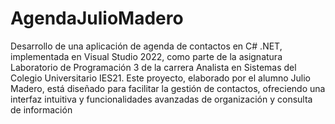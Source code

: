 # AgendaJulioMadero

Desarrollo de una aplicación de agenda de contactos en C# .NET, implementada en Visual Studio 2022, como parte de la asignatura Laboratorio de Programación 3 de la carrera Analista en Sistemas del Colegio Universitario IES21. Este proyecto, elaborado por el alumno Julio Madero, está diseñado para facilitar la gestión de contactos, ofreciendo una interfaz intuitiva y funcionalidades avanzadas de organización y consulta de información
